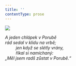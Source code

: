 ```yaml
---
title: ''
contentType: prose
---
```


<section>

![](../Images/040.jpg)

_A jeden chlápek v Porubě  
rád sedal v klidu na vrbě;  
         jen když se slétly vrány,  
         říkal si namíchaný:  
„Měl jsem radš zůstat v Porubě.“_

</section>
